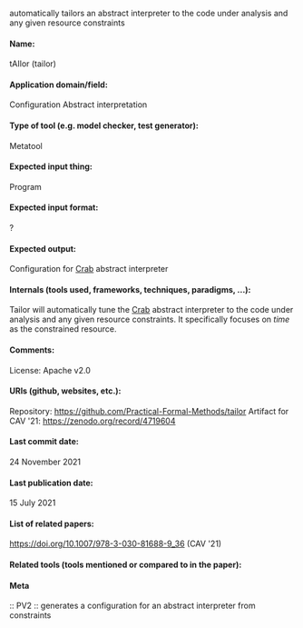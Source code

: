 automatically tailors an abstract interpreter to the code under analysis and any given resource constraints

#### Name:
tAIlor (tailor)

#### Application domain/field:
Configuration
Abstract interpretation

#### Type of tool (e.g. model checker, test generator):
Metatool

#### Expected input thing:
Program

#### Expected input format:
?

#### Expected output:
Configuration for [Crab](Libraries/Crab.md) abstract interpreter

#### Internals (tools used, frameworks, techniques, paradigms, ...):
Tailor will automatically tune the [Crab](Libraries/Crab.md) abstract interpreter to the code under analysis and any given resource constraints.
It specifically focuses on *time* as the constrained resource.

#### Comments:
License: Apache v2.0

#### URIs (github, websites, etc.):
Repository: https://github.com/Practical-Formal-Methods/tailor
Artifact for CAV '21: https://zenodo.org/record/4719604

#### Last commit date:
24 November 2021

#### Last publication date:
15 July 2021

#### List of related papers:
https://doi.org/10.1007/978-3-030-81688-9_36 (CAV '21)

#### Related tools (tools mentioned or compared to in the paper):

#### Meta
:: PV2 :: generates a configuration for an abstract interpreter from constraints